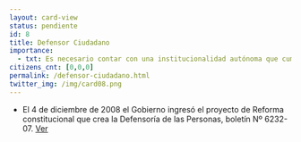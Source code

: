 ```yaml
---
layout: card-view
status: pendiente
id: 8
title: Defensor Ciudadano
importance:
  - txt: Es necesario contar con una institucionalidad autónoma que cumpla el rol de defensa de los derechos de los ciudadanos frente a los actos de la Administración Pública.
citizens_cnt: [0,0,0]
permalink: /defensor-ciudadano.html
twitter_img: /img/card08.png
---
```

* El 4 de diciembre de 2008 el Gobierno ingresó el proyecto de Reforma constitucional que crea la Defensoría de las Personas, boletín Nº 6232-07. <a href="http://camara.cl/pley/pley_detalle.aspx?prmID=6630&prmBL=6232-07" target="_blank">Ver</a>
